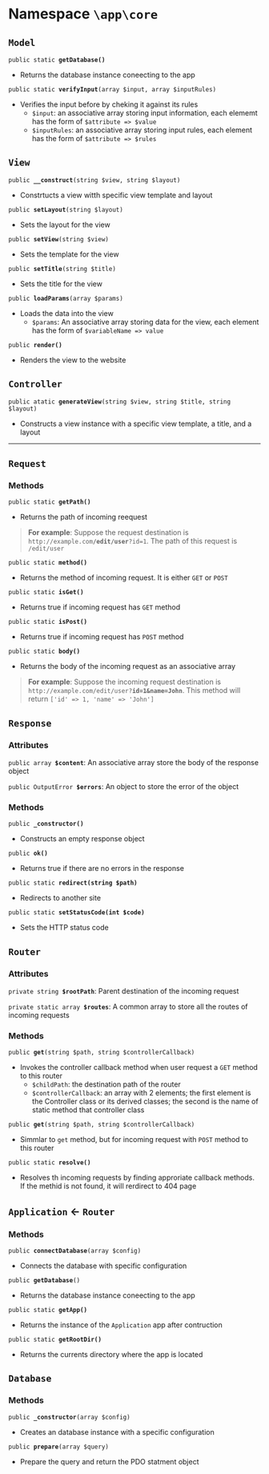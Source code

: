 # Namespace `\app\core`

## `Model`

`public static `**`getDatabase()`**

- Returns the database instance coneecting to the app

`public static `**`verifyInput`**`(array $input, array $inputRules)`

- Verifies the input before by cheking it against its rules
  - `$input`: an associative array storing input information, each elememt has the form of `$attribute => $value`
  - `$inputRules`: an associative array storing input rules, each element has the form of `$attribute => $rules`

## `View`

`public `**`__construct`**`(string $view, string $layout)`

- Constrtucts a view witth specific view template and layout

`public `**`setLayout`**`(string $layout)`

- Sets the layout for the view

`public `**`setView`**`(string $view)`

- Sets the template for the view

`public `**`setTitle`**`(string $title)`

- Sets the title for the view

`public `**`loadParams`**`(array $params)`

- Loads the data into the view
  - `$params`: An associative array storing data for the view, each element has the form of `$variableName => value`

`public `**`render()`**

- Renders the view to the website

## `Controller`

`public atatic `**`generateView`**`(string $view, string $title, string $layout)`

- Constructs a view instance with a specific view template, a title, and a layout

----

## `Request`

### Methods

`public static `**`getPath()`**

- Returns the path of incoming reequest
> **For example**: Suppose the request destination is `http://example.com`**`/edit/user`**`?id=1`. The path of this request is `/edit/user`

`public static `**`method()`**

- Returns the method of incoming request. It is either `GET` or `POST`

`public static `**`isGet()`**

- Returns true if incoming request has `GET` method

`public static `**`isPost()`**

- Returns true if incoming request has `POST` method

`public static `**`body()`**

- Returns the body of the incoming request as an associative array

> **For example**: Suppose the incoming request destination is `http://example.com/edit/user?`**`id=1&name=John`**.
> This method will return `['id' => 1, 'name' => 'John']`

## `Response`

### Attributes

`public array `**`$content`**: An associative array store the body of the response object

`public OutputError `**`$errors`**: An object to store the error of the object

### Methods

`public `**`_constructor()`**

- Constructs an empty response object

`public `**`ok()`**

- Returns true if there are no errors in the response

`public static `**`redirect(string $path)`**

- Redirects to another site

`public static `**`setStatusCode(int $code)`**

- Sets the HTTP status code

## `Router`

### Attributes

`private string `**`$rootPath`**: Parent destination of the incoming request

`private static array `**`$routes`**: A common array to store all the routes of incoming requests

### Methods

`public `**`get`**`(string $path, string $controllerCallback)`

- Invokes the controller callback method when user request a `GET` method to this router
  - `$childPath`: the destination path of the router
  - `$controllerCallback`: an array with 2 elements; the first element is the Controller class or its derived classes; the second is the name of static method that controller class

`public `**`get`**`(string $path, string $controllerCallback)`

- Simmlar to `get` method, but for incoming request with `POST` method to this router

`public static `**`resolve()`**

- Resolves th incoming requests by finding approriate callback methods. If the methid is not found, it will rerdirect to 404 page

## `Application` <- `Router`

### Methods

`public `**`connectDatabase`**`(array $config)`

- Connects the database with specific configuration

`public `**`getDatabase`**`()`

- Returns the database instance coneecting to the app

`public static `**`getApp()`**

- Returns the instance of the `Application` app after contruction

`public static `**`getRootDir()`**

- Returns the currents directory where the app is located

## `Database`

### Methods

`public `**`_constructor`**`(array $config)`

- Creates an database instance with a specific configuration

`public `**`prepare`**`(array $query)`

- Prepare the query and return the PDO statment object

